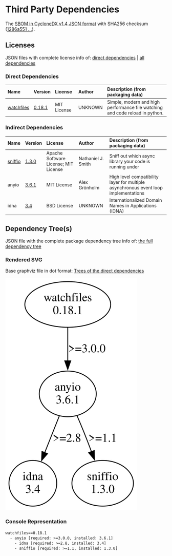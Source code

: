 # Third Party Dependencies

<!--[[[fill sbom_sha256()]]]-->
The [SBOM in CycloneDX v1.4 JSON format](https://github.com/sthagen/pilli/blob/default/sbom.json) with SHA256 checksum ([1286a551 ...](https://raw.githubusercontent.com/sthagen/pilli/default/sbom.json.sha256 "sha256:1286a5518a1c98b530822cda88e36d5b721c8ae4cfddd322e85ecf4f0a3ee71d")).
<!--[[[end]]] (checksum: 2c3da32b7a5750abd688cd240aa6760b)-->
## Licenses 

JSON files with complete license info of: [direct dependencies](direct-dependency-licenses.json) | [all dependencies](all-dependency-licenses.json)

### Direct Dependencies

<!--[[[fill direct_dependencies_table()]]]-->
| Name                                                                | Version                                               | License     | Author  | Description (from packaging data)                                            |
|:--------------------------------------------------------------------|:------------------------------------------------------|:------------|:--------|:-----------------------------------------------------------------------------|
| [watchfiles](https://github.com/samuelcolvin/watchfiles/watchfiles) | [0.18.1](https://pypi.org/project/watchfiles/0.18.1/) | MIT License | UNKNOWN | Simple, modern and high performance file watching and code reload in python. |
<!--[[[end]]] (checksum: 2970dbc7c43b89a7b0109c7f795e2758)-->

### Indirect Dependencies

<!--[[[fill indirect_dependencies_table()]]]-->
| Name                                              | Version                                          | License                              | Author             | Description (from packaging data)                                                   |
|:--------------------------------------------------|:-------------------------------------------------|:-------------------------------------|:-------------------|:------------------------------------------------------------------------------------|
| [sniffio](https://github.com/python-trio/sniffio) | [1.3.0](https://pypi.org/project/sniffio/1.3.0/) | Apache Software License; MIT License | Nathaniel J. Smith | Sniff out which async library your code is running under                            |
| anyio                                             | [3.6.1](https://pypi.org/project/anyio/3.6.1/)   | MIT License                          | Alex Grönholm      | High level compatibility layer for multiple asynchronous event loop implementations |
| idna                                              | [3.4](https://pypi.org/project/idna/3.4/)        | BSD License                          | UNKNOWN            | Internationalized Domain Names in Applications (IDNA)                               |
<!--[[[end]]] (checksum: 4706609630e88423504d8a2dfdf58cb1)-->

## Dependency Tree(s)

JSON file with the complete package dependency tree info of: [the full dependency tree](package-dependency-tree.json)

### Rendered SVG

Base graphviz file in dot format: [Trees of the direct dependencies](package-dependency-tree.dot.txt)

<img src="./package-dependency-tree.svg" alt="Trees of the direct dependencies" title="Trees of the direct dependencies"/>

### Console Representation

<!--[[[fill dependency_tree_console_text()]]]-->
````console
watchfiles==0.18.1
  - anyio [required: >=3.0.0, installed: 3.6.1]
    - idna [required: >=2.8, installed: 3.4]
    - sniffio [required: >=1.1, installed: 1.3.0]
````
<!--[[[end]]] (checksum: 79c68fd67d97057dbecc758ebe7e72a4)-->
